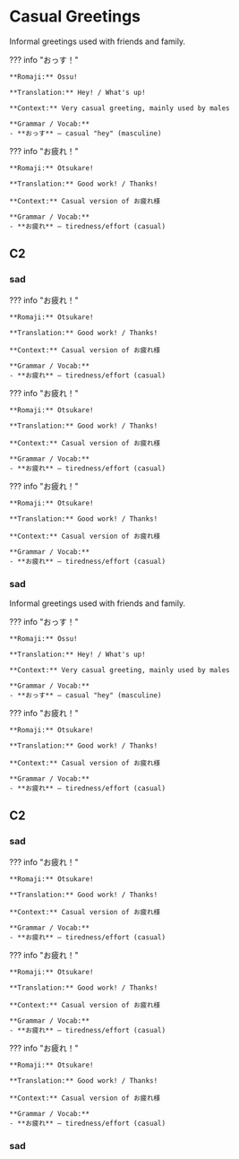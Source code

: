 # Casual Greetings

Informal greetings used with friends and family.

??? info "おっす！"
    
    **Romaji:** Ossu!
    
    **Translation:** Hey! / What's up!
    
    **Context:** Very casual greeting, mainly used by males
    
    **Grammar / Vocab:**
    - **おっす** — casual "hey" (masculine)

??? info "お疲れ！"
    
    **Romaji:** Otsukare!
    
    **Translation:** Good work! / Thanks!
    
    **Context:** Casual version of お疲れ様
    
    **Grammar / Vocab:**
    - **お疲れ** — tiredness/effort (casual)


## C2

### sad

??? info "お疲れ！"
    
    **Romaji:** Otsukare!
    
    **Translation:** Good work! / Thanks!
    
    **Context:** Casual version of お疲れ様
    
    **Grammar / Vocab:**
    - **お疲れ** — tiredness/effort (casual)

??? info "お疲れ！"
    
    **Romaji:** Otsukare!
    
    **Translation:** Good work! / Thanks!
    
    **Context:** Casual version of お疲れ様
    
    **Grammar / Vocab:**
    - **お疲れ** — tiredness/effort (casual)

??? info "お疲れ！"
    
    **Romaji:** Otsukare!
    
    **Translation:** Good work! / Thanks!
    
    **Context:** Casual version of お疲れ様
    
    **Grammar / Vocab:**
    - **お疲れ** — tiredness/effort (casual)

### sad


Informal greetings used with friends and family.

??? info "おっす！"
    
    **Romaji:** Ossu!
    
    **Translation:** Hey! / What's up!
    
    **Context:** Very casual greeting, mainly used by males
    
    **Grammar / Vocab:**
    - **おっす** — casual "hey" (masculine)

??? info "お疲れ！"
    
    **Romaji:** Otsukare!
    
    **Translation:** Good work! / Thanks!
    
    **Context:** Casual version of お疲れ様
    
    **Grammar / Vocab:**
    - **お疲れ** — tiredness/effort (casual)


## C2

### sad

??? info "お疲れ！"
    
    **Romaji:** Otsukare!
    
    **Translation:** Good work! / Thanks!
    
    **Context:** Casual version of お疲れ様
    
    **Grammar / Vocab:**
    - **お疲れ** — tiredness/effort (casual)

??? info "お疲れ！"
    
    **Romaji:** Otsukare!
    
    **Translation:** Good work! / Thanks!
    
    **Context:** Casual version of お疲れ様
    
    **Grammar / Vocab:**
    - **お疲れ** — tiredness/effort (casual)

??? info "お疲れ！"
    
    **Romaji:** Otsukare!
    
    **Translation:** Good work! / Thanks!
    
    **Context:** Casual version of お疲れ様
    
    **Grammar / Vocab:**
    - **お疲れ** — tiredness/effort (casual)

### sad